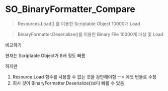 # SO_BinaryFormatter_Compare

> Resources.Load() 를 이용한 Scriptable Object 10000개 Load

> BinaryFormatter.Deserialize()를 이용한 Binary File 10000개 파싱 및 Load

비교하기

현재는 Scriptable Object가 8배 정도 빠름

하지만

1. Resource.Load 함수를 사용할 수 없는 것을 감안해야함 ㅡ> 에셋 번들로 수정
2. 회사 것이 BinaryFormatter.Deserialize()보다 빠를 수 있음

